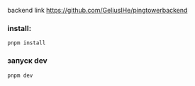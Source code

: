 backend link
https://github.com/GeliusIHe/pingtowerbackend



### install:
```
pnpm install
```

### запуск dev
```
pnpm dev
```



[//]: # (# React + TypeScript + Vite)

[//]: # ()
[//]: # (This template provides a minimal setup to get React working in Vite with HMR and some ESLint rules.)

[//]: # ()
[//]: # (Currently, two official plugins are available:)

[//]: # ()
[//]: # (- [@vitejs/plugin-react]&#40;https://github.com/vitejs/vite-plugin-react/blob/main/packages/plugin-react&#41; uses [Babel]&#40;https://babeljs.io/&#41; for Fast Refresh)

[//]: # (- [@vitejs/plugin-react-swc]&#40;https://github.com/vitejs/vite-plugin-react/blob/main/packages/plugin-react-swc&#41; uses [SWC]&#40;https://swc.rs/&#41; for Fast Refresh)

[//]: # ()
[//]: # (## Expanding the ESLint configuration)

[//]: # ()
[//]: # (If you are developing a production application, we recommend updating the configuration to enable type-aware lint rules:)

[//]: # ()
[//]: # (```js)

[//]: # (export default defineConfig&#40;[)

[//]: # (  globalIgnores&#40;['dist']&#41;,)

[//]: # (  {)

[//]: # (    files: ['**/*.{ts,tsx}'],)

[//]: # (    extends: [)

[//]: # (      // Other configs...)

[//]: # ()
[//]: # (      // Remove tseslint.configs.recommended and replace with this)

[//]: # (      tseslint.configs.recommendedTypeChecked,)

[//]: # (      // Alternatively, use this for stricter rules)

[//]: # (      tseslint.configs.strictTypeChecked,)

[//]: # (      // Optionally, add this for stylistic rules)

[//]: # (      tseslint.configs.stylisticTypeChecked,)

[//]: # ()
[//]: # (      // Other configs...)

[//]: # (    ],)

[//]: # (    languageOptions: {)

[//]: # (      parserOptions: {)

[//]: # (        project: ['./tsconfig.node.json', './tsconfig.app.json'],)

[//]: # (        tsconfigRootDir: import.meta.dirname,)

[//]: # (      },)

[//]: # (      // other options...)

[//]: # (    },)

[//]: # (  },)

[//]: # (]&#41;)

[//]: # (```)

[//]: # ()
[//]: # (You can also install [eslint-plugin-react-x]&#40;https://github.com/Rel1cx/eslint-react/tree/main/packages/plugins/eslint-plugin-react-x&#41; and [eslint-plugin-react-dom]&#40;https://github.com/Rel1cx/eslint-react/tree/main/packages/plugins/eslint-plugin-react-dom&#41; for React-specific lint rules:)

[//]: # ()
[//]: # (```js)

[//]: # (// eslint.config.js)

[//]: # (import reactX from 'eslint-plugin-react-x')

[//]: # (import reactDom from 'eslint-plugin-react-dom')

[//]: # ()
[//]: # (export default defineConfig&#40;[)

[//]: # (  globalIgnores&#40;['dist']&#41;,)

[//]: # (  {)

[//]: # (    files: ['**/*.{ts,tsx}'],)

[//]: # (    extends: [)

[//]: # (      // Other configs...)

[//]: # (      // Enable lint rules for React)

[//]: # (      reactX.configs['recommended-typescript'],)

[//]: # (      // Enable lint rules for React DOM)

[//]: # (      reactDom.configs.recommended,)

[//]: # (    ],)

[//]: # (    languageOptions: {)

[//]: # (      parserOptions: {)

[//]: # (        project: ['./tsconfig.node.json', './tsconfig.app.json'],)

[//]: # (        tsconfigRootDir: import.meta.dirname,)

[//]: # (      },)

[//]: # (      // other options...)

[//]: # (    },)

[//]: # (  },)

[//]: # (]&#41;)

[//]: # (```)
